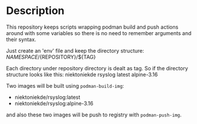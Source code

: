 # Description
This repository keeps scripts wrapping podman build and push
actions around with some variables so there is no need to
remember arguments and their syntax.

Just create an 'env' file and keep the directory structure:
    ${NAMESPACE}/${REPOSITORY}/${TAG}

Each directory under repository directory is dealt as tag.
So if the directory structure looks like this:
    niektoniekde
        rsyslog
            latest
            alpine-3.16

Two images will be built using `podman-build-img`:
* niektoniekde/rsyslog:latest
* niektoniekde/rsyslog:alpine-3.16

and also these two images will be push to registry
with `podman-push-img`.
